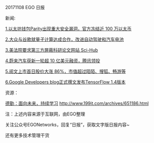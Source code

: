 20171108 EGO 日报

新闻:



[1.以太坊钱包Parity出现重大安全漏洞，官方冻结近 100 万以太币](https://www.leiphone.com/news/201711/8VvkXmpjEeUyVBB5.html)


[2.大众与谷歌就量子计算达成合作，改进自动驾驶和汽车电池](http://www.techweb.com.cn/world/2017-11-08/2603470.shtml)


[3.美法院要求第三方屏蔽科研论文网站 Sci-Hub](http://www.cnbeta.com/articles/science/668349.htm)

[4.蔚来汽车获新一轮超 10 亿美元融资，腾讯领投](https://www.chinaventure.com.cn/cmsmodel/news/detail/321031.shtml)

[5.阅文上市首日股价大涨 86%，市值超过陌陌、搜狐、畅游等](http://tech.qq.com/a/20171108/029632.htm)

[6.Google Developers blog正式撰文发布TensorFlow 1.4版本](https://www.leiphone.com/news/201711/vMnm3mPkWA412OYT.html)



资源：

[德勤：面向未来，持续学习](http://www.199it.com/archives/651186.html)
http://www.199it.com/archives/651186.html

注：上述内容来源于互联网，由EGO整理

关注公众号EGONetworks，回复“日报”，获取文字版日报内容~

还有更多技术管理干货
